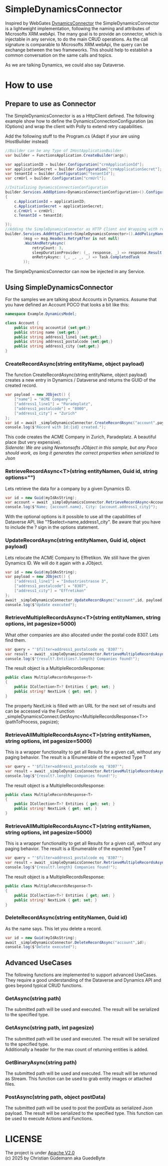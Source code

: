 # SimpleDynamicsConnector

Inspired by WebGates [DynamicsConnector](https://github.com/WebGateConsultingAG/DynamicsConnector) the SimpleDynamicsConnector is a lightweight implementation, following the naming and attributes of Microsofts XRM.webApi. The many goal is to provide an connector, which is injectable in any service, to do the main CRUD operations.
As the call signature is comparable to Microsofts XRM.webApi, the query can be exchange between the two frameworks. This should help to establish a common conversation on the same calls and topics.

As we are talking Dynamics, we could also say Dataverse.

# How to use

## Prepare to use as Connector
The SimpleDynamicsConnector is as a HttpClient defined. The following example show how to define the DynamicsConnectionConfiguration (as IOptions) and wrap the client with Polly to extend retry capabilities.

Add the following stuff to the Program.cs (Adapt if your are using IHostBuilder instead)

```c#
//Builder can be any Type of IHostApplicationBuilder
var builder = FunctionsApplication.CreateBuilder(args);

var applicationID = builder.Configuration["crmApplicationId"];
var applicationSecret = builder.Configuration["crmApplicationSecret"];
var tenantId = builder.Configuration["tenantId"];
var crmUrl = builder.Configuration["crmUrl"];

//Initializing DynamicsConnectionConfiguration
builder.Services.AddOptions<DynamicsConnectionConfiguration>().Configure(c =>
{
    c.ApplicationId = applicationID;
    c.ApplicationSecret = applicationSecret;
    c.CrmUrl = crmUrl;
    c.TenantId = tenantId;

});
//Adding the SimpleDynamicsConnetor as HTTP Client and Wrapping with retry Policy
builder.Services.AddHttpClient<SimpleDynamicsConnector>().AddPolicyHandler(Policy.HandleResult<HttpResponseMessage>
        (msg => msg.Headers.RetryAfter is not null)
        .WaitAndRetryAsync(
            retryCount: 3,
            sleepDurationProvider: (_, response, _) => response.Result.Headers.RetryAfter.Delta.Value,
            onRetryAsync: (_, _, _, _) => Task.CompletedTask
        ));
```
The SimpleDynamicsConnector can now be injected in any Service.

## Using SimpleDynamicsConnector
For the samples we are talking about Accounts in Dynamics. Assume that you have defined an Account POCO that looks a bit like this:
```c#
namespace Example.DynamicsModel;

class Account {
    public string accountid {set;get;}
    public string name {set;get;}
    public string address1_line1 {set;get;}
    public string address1_postalcode {set;get;}
    public string address1_city {set;get;}
}
```
### CreateRecordAsync(string entityName, object payload)
The function CreateRecordAsync(string entityName, object payload) creates a new entry in Dynamics / Dataverse and returns the GUID of the created record.
```C#
var payload = new JObject() {
    ["name"] = "ACME Company",
    ["address1_line1"] = "Paradeplatz",
    ["address1_postalcode"] = "8000",
    ["address1_city"] = "Zurich"
};
var id = await _simpleDynamicsConnector.CreateRecordAsync("account",payload);
console.log($"Record with Id:{id} created.");
```
This code creates the ACME Company in Zurich, Paradeplatz. A beautiful place (but very expensive).  
*Sidenote: We are using Newtonsofts JObject in this sample, but any Poco should work, as long it generates the correct properties when serialized to Json*

### RetrieveRecordAsync\<T\>(string entityNamen, Guid id, string options="")
Lets retrieve the data for a company by a given Dynamics ID.
```C#
var id = new Guid(myIdAsString);
var account = await _simpleDynamicsConnector.RetrieveRecordAsync<Account>("account",id);
console.log($"Name; {account.name}, City: {account.address1_city}");
```
With the optional options is it possible to use all the capabilities of Dataverse API, like "?$select=name,address1_city". Be aware that you have to include the ? sign in the options statement.

### UpdateRecordAsync(string entityNamen, Guid id, object payload)
Lets relocate the ACME Company to Effretikon. We still have the given Dynamics ID. We will do it again with a JObject.
```C#
var id = new Guid(myIdAsString);
var payload = new JObject() {
    ["address1_line1"] = "Industriestrasse 3",
    ["address1_postalcode"] = "8307",
    ["address1_city"] = "Effretikon"
};
await _simpleDynamicsConnector.UpdateRecordAsync("account",id, payload);
console.log($"Update executed");
```

### RetrieveMultipleRecordsAsync\<T\>(string entityNamen, string options, int pagesize=5000)
What other companies are also allocated under the postal code 8307. Lets find them.
```C#
var query = "'$filter=address1_postalcode eq '8307'";
var result = await _simpleDynamicsConnector.RetrieveMultipleRecordsAsync<Account>("account",query);
console.log($"{result?.Entities?.length} Companies found!");
```
The result object is a MultipleRecordsResponse:
```C#
public class MultipleRecordsResponse<T>
{
    public ICollection<T>? Entities { get; set; }
    public string? NextLink { get; set; }
}
```
The property NextLink is filled with an URL for the next set of results and can be accessed via the Function _simpleDynamicsConnect.GetAsync\<MultipleRecordsResponse\<T\>\>(pathToProcess, pagsize);

### RetrieveAllMultipleRecordsAsync\<T\>(string entityNamen, string options, int pagesize=5000)
This is a wrapper functionality to get all Results for a given call, without any paging behavior. The result is a IEnumerable of the expected Type T
```C#
var query = "'$filter=address1_postalcode eq '8307'";
var result = await _simpleDynamicsConnector.RetrieveMultipleRecordsAsync<Account>("account",query);
console.log($"{result?.length} Companies found!");
```
The result object is a MultipleRecordsResponse:
```C#
public class MultipleRecordsResponse<T>
{
    public ICollection<T>? Entities { get; set; }
    public string? NextLink { get; set; }
}
```

### RetrieveAllMultipleRecordsAsync\<T\>(string entityNamen, string options, int pagesize=5000)
This is a wrapper functionality to get all Results for a given call, without any paging behavior. The result is a IEnumerable of the expected Type T
```C#
var query = "'$filter=address1_postalcode eq '8307'";
var result = await _simpleDynamicsConnector.RetrieveMultipleRecordsAsync<Account>("account",query);
console.log($"{result?.length} Companies found!");
```
The result object is a MultipleRecordsResponse:
```C#
public class MultipleRecordsResponse<T>
{
    public ICollection<T>? Entities { get; set; }
    public string? NextLink { get; set; }
}
```

### DeleteRecordAsync(string entityNamen, Guid id)
As the name says. This let you delete a record.
```C#
var id = new Guid(myIdAsString);
await _simpleDynamicsConnector.DeleteRecordAsync("account",id);
console.log($"Delete executed");
```


## Advanced UseCases
The following functions are implemented to support advanced UseCases. They require a good understanding of the Dataverse and Dynamics API and goes beyond typical CRUD functions.

### GetAsync<T>(string path)
The submitted path will be used and executed. The result will be serialized to the specified type.
### GetAsync<T>(string path, int pagesize)
The submitted path will be used and executed. The result will be serialized to the specified type.  
Additionally a header for the max count of returning entities is added.
### GetBinaryAsync(string path)
The submitted path will be used and executed. The result will be returned as Stream. This function can be used to grab entity images or attached files.
### PostAsync<T>(string path, object postData)
The submitted path will be used to post the postData as serialized Json payload. The result will be serialized to the specified type. This function can be used to execute Actions and Functions.

# LICENSE
The project is under [Apache V2.0](LICENSE)  
(c) 2025 by Christian Güdemann aka GuedeByte